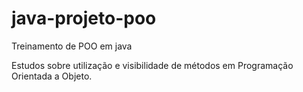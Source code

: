 # java-projeto-poo
Treinamento de POO em java 

Estudos sobre utilização e visibilidade de métodos em Programação Orientada a Objeto.
